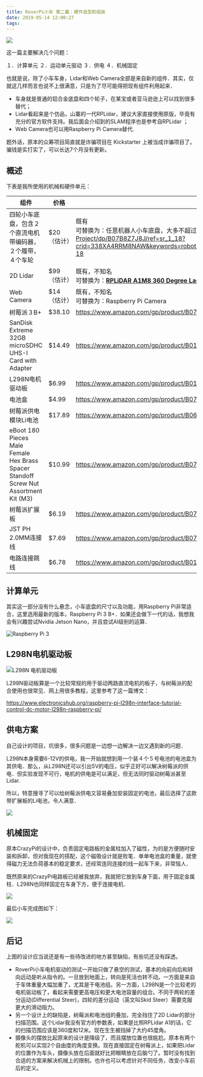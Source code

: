 ```yaml
---
title: RoverPi小车 第二篇：硬件选型和组装
date: 2019-05-14 12:00:27
tags:
---
```


![](https://www.dropbox.com/s/k6q54nuwmnef8q2/IMG_20190512_204935.jpg?raw=1)

这一篇主要解决几个问题：

１．计算单元
２．运动单元驱动
３．供电
４．机械固定

也就是说，除了小车车身，Lidar和Web Camera全部是来自新的组件．其实，仅就这几样而言也说不上很满意，只是为了尽可能得把现有组件利用起来．

<!--more-->

- 车身就是普通的铝合金底盘和四个轮子，在某宝或者亚马逊逊上可以找到很多替代；
- Lidar看起来是个仿品，山寨的一代RPLidar，建议大家直接使用原版，毕竟有充分的官方软件支持。我后面会介绍到的SLAM程序也是参考自RPLidar ；
- Ｗeb Camera也可以用Raspberry Pi Camera替代.


题外话，原本的众筹项目简直就是诈骗项目在 Kickstarter 上被当成诈骗项目了。骗钱是实打实了，可以长达7个月没有更新。

## 概述

下表是我所使用的机械和硬件单元：

| 组件                                                                                   | 价格      | 来源                                                                                                                                                                                                                                                                                                                                                               |
| ------------------------------------------------------------------------------------ | ------- | ---------------------------------------------------------------------------------------------------------------------------------------------------------------------------------------------------------------------------------------------------------------------------------------------------------------------------------------------------------------- |
| 四轮小车底盘，包含２个直流电机带编码器，２个履带，４个车轮                                                        | $20（估计） | 既有<br>可替换为：任意机器人小车底盘，大多不超过$20．给一个例子：https://www.amazon.com/Rubber-Aluminum-Chassis-Graduation-Project/dp/B07B8Z7J8J/ref=sr_1_18?crid=338XA4RRM8NAW&keywords=robot+car+chassis&qid=1557703804&s=gateway&sprefix=robot+car+c%2Caps%2C198&sr=8-18                                                                                                                   |
| 2D Lidar                                                                             | $99（估计） | 既有，不知名<br>可替换为：[**RPLiDAR A1M8 360 Degree Laser Scanner Kit - 12M Range**](https://www.amazon.com/RPLiDAR-A1M8-Degree-Laser-Scanner/dp/B07H7X3SFF/ref=sr_1_3?keywords=rplidar&qid=1557703713&s=gateway&sr=8-3)**,** [$99.00](https://www.amazon.com/RPLiDAR-A1M8-Degree-Laser-Scanner/dp/B07H7X3SFF/ref=sr_1_3?keywords=rplidar&qid=1557703713&s=gateway&sr=8-3) |
| Web Camera                                                                           | $14（估计） | 既有，不知名<br>可替换为：Raspberry Pi Camera                                                                                                                                                                                                                                                                                                                               |
| 树莓派３B+                                                                               | $38.10  | https://www.amazon.com/gp/product/B07BDR5PDW/ref=ppx_yo_dt_b_asin_title_o04_s00?ie=UTF8&psc=1                                                                                                                                                                                                                                                                    |
| SanDisk Extreme 32GB microSDHC UHS-I Card with Adapter                               | $14.49  | https://www.amazon.com/gp/product/B01HU3Q6F2/ref=ppx_yo_dt_b_asin_title_o02_s00?ie=UTF8&psc=1                                                                                                                                                                                                                                                                    |
| L298N电机驱动板                                                                           | $6.99   | https://www.amazon.com/gp/product/B014KMHSW6/ref=ppx_yo_dt_b_asin_title_o00_s00?ie=UTF8&psc=1                                                                                                                                                                                                                                                                    |
| 电池盒                                                                                  | $4.99   | https://www.amazon.com/gp/product/B07DBM11LF/ref=ppx_yo_dt_b_asin_title_o01_s00?ie=UTF8&psc=1                                                                                                                                                                                                                                                                    |
| 树莓派供电模块Li电池                                                                          | $17.89  | https://www.amazon.com/gp/product/B06W9FWDSP/ref=ppx_yo_dt_b_asin_title_o04_s00?ie=UTF8&psc=1                                                                                                                                                                                                                                                                    |
| eBoot 180 Pieces Male Female Hex Brass Spacer Standoff Screw Nut Assortment Kit (M3) | $10.99  | https://www.amazon.com/gp/product/B0756CW6Y2/ref=ppx_yo_dt_b_asin_title_o07_s00?ie=UTF8&psc=1                                                                                                                                                                                                                                                                    |
| 树莓派扩展板                                                                               | $6.19   | https://www.amazon.com/gp/product/B074T7D1V5/ref=ppx_yo_dt_b_asin_title_o07_s00?ie=UTF8&psc=1                                                                                                                                                                                                                                                                    |
| JST PH 2.0MM连接线                                                                      | $7.69   | https://www.amazon.com/gp/product/B07FBDZHNX/ref=ppx_yo_dt_b_asin_title_o00_s00?ie=UTF8&psc=1                                                                                                                                                                                                                                                                    |
| 电路连接跳线                                                                               | $6.78   | https://www.amazon.com/gp/product/B01LZF1ZSZ/ref=ppx_yo_dt_b_asin_title_o08_s00?ie=UTF8&psc=1                                                                                                                                                                                                                                                                    |



## 计算单元

其实这一部分没有什么悬念，小车底盘的尺寸以及功能，用Raspberry Pi非常适合，这里选用最新的版本，Raspberry Pi 3 B+．如果还会做下一代的话，我想我会有兴趣尝试Nvidia Jetson Nano，并且尝试AI级别的运算．


![Raspberry Pi 3](https://www.raspberrypi.org/magpi/wp-content/uploads/2017/04/Raspberry-Pi-3.jpg)



## L298N电机驱动板


![L298N 电机驱动板](http://fritzing.org/media/fritzing-repo/projects/w/working-with-l298n-dc-motor-driver/images/Dual-H-Bridge-DC-Stepper-Motor-Drive-Controller-Board-Module-Arduino-L298N-HE2.jpg)


L298N驱动板算是一个比较常规的用于驱动两路直流电机的板子，与树莓派的配合使用也很常见．网上用很多教程，这里参考了这一篇博文：


https://www.electronicshub.org/raspberry-pi-l298n-interface-tutorial-control-dc-motor-l298n-raspberry-pi/



## 供电方案

自己设计的项目，坑很多，很多问题是一边想一边解决一边又遇到新的问题．

L298N本身需要6-12V的供电，我一开始就想到用一个装４个５号电池的电池盒为其供电．那么，从L298N还可以引出5V的电压，似乎正好可以解决树莓派的供电．但实验发现不可行，电机的供电是可以满足，但无法同时驱动树莓派甚至Lidar.

所以，特意搜寻了可以给树莓派供电又容易叠加安装固定的电池，最后选择了这款带扩展板的Li电池，令人满意．


![](https://paper-attachments.dropbox.com/s_F2F5BA21703E8CFE0F69C6C645220F346DE5C1561E56AE695BBFC0012CFC9BA8_1557718528861_718PGO1TDgL._SL1500_.jpg)



## 机械固定

原本CrazyPi的设计中，负责固定电路板的金属柱加入了磁性，为的是方便随时安装和拆卸，但对我现在的搭配，这个磁吸设计就是败笔．单单电池盒的重量，就使得磁力无法负荷基本的稳定要求，还经常连同连接的线一起车下来，非常恼人．

既然原来的CrazyPi电路板已经被我放弃，我就把它放到车身下面，用于固定金属柱．L298N也同样固定在车身下方，便于连接电机．


![](https://www.dropbox.com/s/k6q54nuwmnef8q2/IMG_20190512_204935.jpg?raw=1)


最后小车完成图如下：

![](https://paper-attachments.dropbox.com/s_F2F5BA21703E8CFE0F69C6C645220F346DE5C1561E56AE695BBFC0012CFC9BA8_1557718939652_IMG_1659.JPG)



## 后记

上图的设计应当说还是有一些待改进的地方甚至缺陷，有些坑还没有踩透。


- RoverPi小车电机驱动的测试一开始只做了悬空的测试，基本的向前向后和转向远动是听从指令的。一旦放到地面上，转向是死活也转不动。一方面是来自于车体重量大幅加重了，尤其是干电池组。另一方面，L298N是一个比较老的电机驱动板了，看起来需要更高电压和更大电池容量的组合。不同于两轮的差分运动(Differential Steer)，四轮的差分运动（英文叫Skid Steer）需要克服更大的滑动阻力。
- 另一个设计上的缺陷是，树莓派和电池组的叠加，完全挡住了2D Lidar的部分扫描范围。这个Lidar我没有官方的参数表，如果是比照RPLidar A1的话，它的扫描范围应该是360度和12米。现在生生被挡掉了大约45度角。
- 摄像头的摆放比起原来的设计是降级了，而且摆放位置也很尴尬。原本有两个舵机可以实现2个自由度的角度变换。现在直接固定在树莓派上，如果把Lidar的位置作为车头，摄像头放在后面就好比把眼睛放在后脑勺了。暂时没有找到合适的方案来解决机械上的限制。也许也可以考虑针对不同任务，改变小车前后的定义。
